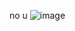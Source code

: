 no u
![image](https://user-images.githubusercontent.com/77495892/153898276-852f543a-3b5e-45da-9a64-5f577d6a4a9a.png)
